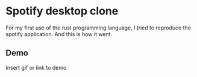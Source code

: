 
# Spotify desktop clone

For my first use of the rust programming language, I tried to reproduce the spotify application. And this is how it went.

## Demo

Insert gif or link to demo


